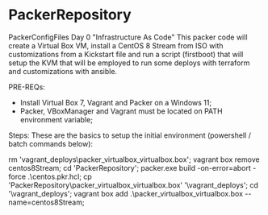 # PackerRepository
 PackerConfigFiles
Day 0 "Infrastructure As Code" 
This packer code will create a Virtual Box VM, install a CentOS 8 Stream from ISO with customizations from a Kickstart file and run a script (firstboot) that will setup the KVM that will be employed to run some deploys with terraform and customizations with ansible.


PRE-REQs:

- Install Virtual Box 7, Vagrant and Packer on a Windows 11;
- Packer, VBoxManager and Vagrant must be located on PATH environment variable;

Steps:
These are the basics to setup the initial environment (powershell / batch commands below):

rm 'vagrant_deploys\packer_virtualbox_virtualbox.box';
vagrant box remove centos8Stream;
cd 'PackerRepository';
packer.exe build -on-error=abort -force .\centos.pkr.hcl;
cp 'PackerRepository\packer_virtualbox_virtualbox.box' '\vagrant_deploys';
cd '\vagrant_deploys\';
vagrant box add .\packer_virtualbox_virtualbox.box --name=centos8Stream;
